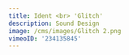 ```yaml
---
title: Ident <br> 'Glitch'
description: Sound Design
image: /cms/images/Glitch 2.png
vimeoID: '234135845'
---
```




